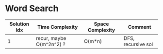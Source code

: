 # Word Search

| Solution Idx | Time Complexity          | Space Complexity | Comment            |
| ------------ | ------------------------ | ---------------- | ------------------ |
| 1            | recur, maybe O(m^2n^2) ? | O(m\*n)          | DFS, recursive sol |
